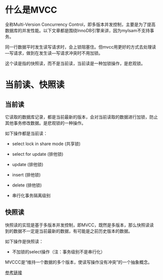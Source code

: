 # 什么是MVCC

全称Multi-Version Concurrency Control，即多版本并发控制，主要是为了提高数据库的并发性能。以下文章都是围绕InnoDB引擎来讲，因为myIsam不支持事务。

同一行数据平时发生读写请求时，会上锁阻塞住。但mvcc用更好的方式去处理读—写请求，做到在发生读—写请求冲突时不用加锁。

这个读是指的快照读，而不是当前读，当前读是一种加锁操作，是悲观锁。

# 当前读、快照读

## 当前读

它读取的数据库记录，都是当前最新的版本，会对当前读取的数据进行加锁，防止其他事务修改数据。是悲观锁的一种操作。

如下操作都是当前读：

- select lock in share mode (共享锁)

- select for update (排他锁)

- update (排他锁)

- insert (排他锁)

- delete (排他锁)

- 串行化事务隔离级别

## 快照读

快照读的实现是基于多版本并发控制，即MVCC，既然是多版本，那么快照读读到的数据不一定是当前最新的数据，有可能是之前历史版本的数据。

如下操作是快照读：

- 不加锁的select操作（注：事务级别不是串行化）

MVCCC是“维持一个数据的多个版本，使读写操作没有冲突”的一个抽象概念。



[参考链接](https://www.cnblogs.com/itlaoge/p/14219678.html)
